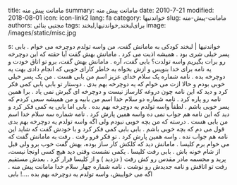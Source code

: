 title: مامانت پیش منه
summary: مامانت پیش منه
date: 2010-7-21
modified: 2018-08-01
icon:  icon-link2
lang: fa
category: خواندنیها
slug: مامانت-پیش-منه
authors: مجتبی بنائی
tags: برای‌لبخند,خواندنیها,لبخند
image: /images/static/misc.jpg

s: خواندنیها | لبخند    کودکی به مامانش گفت، من واسه تولدم دوچرخه می خوام . بابی پسر خیلی شری بود . همیشه اذیت می کرد . مامانش بهش گفت آیا حقته که این دوچرخه رو برات بگیریم واسه تولدت؟     بابی گفت، آره . مامانش بهش گفت، برو تو اتاق خودت و یه نامه برای خدا بنویس و ازش بخواه به خاطر کارای خوبی که انجام دادی بهت یه دوچرخه بده .    نامه شماره یک   سلام خدای عزیز     اسم من بابی هست . من یک پسر خیلی خوبی بودم و حالا ازت می خوام که یه دوچرخه بهم بدی .  دوستار تو   بابی     بابی کمی فکر کرد و دید که این نامه چون دروغه کارساز نیست و دوچرخه ای گیرش نمی یاد . برا همین نامه رو پاره کرد .    نامه شماره دو     سلام خدا   اسم من بابیه و من همیشه سعی کردم که پسر خوبی باشم . لطفاً واسه تولدم یه دوچرخه بهم بده .  بابی     اما بابی یه کمی فکر کرد و دید که این نامه هم جواب نمی ده واسه همین پارش کرد .    نامه شماره سه     سلام خدا   اسم من بابی هست . درسته که من بچه خوبی نبودم ولی اگه واسه تولدم یه دوچرخه بهم بدی قول می دم که بچه خوبی باشم .  بابی     بابی کمی فکر کرد و با خودش گفت که شاید این نامه هم جواب نده . واسه همین پارش کرد . تو فکر فرو رفت . رفت به مامانش گفت که می خوام برم کلیسا . مامانش دید که کلکش کار ساز بوده، بهش گفت خوب برو ولی قبل از شام خونه باش .    بابی رفت کلیسا . یکمی نشست وقتی دید هیچ کسی اونجا نیست، پرید و مجسمه مادر مقدس رو کش رفت ( دزدید ) و از کلیسا فرار کرد .    بعدش مستقیم رفت تو اتاقش و نامه جدیدش رو نوشت .    نامه شماره چهار   سلام خدا   مامانت پیش منه . اگه می خواییش، واسه تولدم یه دوچرخه بهم بده ....!  بابی